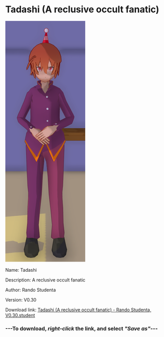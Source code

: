 # Tadashi (A reclusive occult fanatic)

<img src = "https://raw.githubusercontent.com/Arbiter1223/Daigaku-Gurashi-Custom-Students/master/Students/Files/Tadashi%20(A%20reclusive%20occult%20fanatic).png">

Name: Tadashi

Description: A reclusive occult fanatic

Author: Rando Studenta

Version: V0.30

Download link: <a href="https://raw.githubusercontent.com/Arbiter1223/Daigaku-Gurashi-Custom-Students/master/Students/Files/Tadashi%20(A%20reclusive%20occult%20fanatic)%20-%20Rando%20Studenta%2C%20V0.30.student">Tadashi (A reclusive occult fanatic) - Rando Studenta, V0.30.student</a>

### ---**To download, _right-click_ the link, and select _"Save as"_**---
